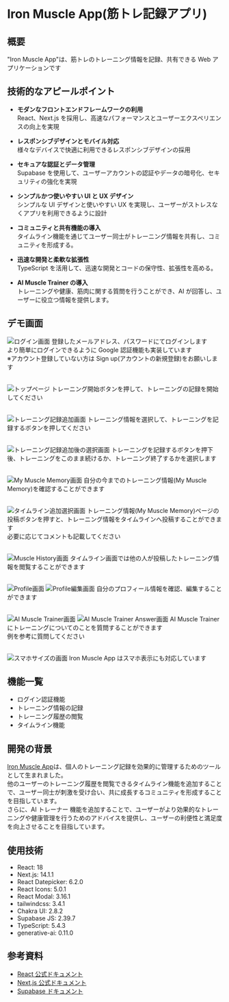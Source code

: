 # Iron Muscle App(筋トレ記録アプリ)

## 概要

"Iron Muscle App"は、筋トレのトレーニング情報を記録、共有できる Web アプリケーションです

## 技術的なアピールポイント

- **モダンなフロントエンドフレームワークの利用**  
  React、Next.js を採用し、高速なパフォーマンスとユーザーエクスペリエンスの向上を実現

- **レスポンシブデザインとモバイル対応**  
  様々なデバイスで快適に利用できるレスポンシブデザインの採用

- **セキュアな認証とデータ管理**  
  Supabase を使用して、ユーザーアカウントの認証やデータの暗号化、セキュリティの強化を実現

- **シンプルかつ使いやすい UI と UX デザイン**  
  シンプルな UI デザインと使いやすい UX を実現し、ユーザーがストレスなくアプリを利用できるように設計

- **コミュニティと共有機能の導入**  
  タイムライン機能を通じてユーザー同士がトレーニング情報を共有し、コミュニティを形成する。

- **迅速な開発と柔軟な拡張性**  
  TypeScript を活用して、迅速な開発とコードの保守性、拡張性を高める。

- **AI Muscle Trainer の導入**  
  トレーニングや健康、筋肉に関する質問を行うことができ、AI が回答し、ユーザーに役立つ情報を提供します。

## デモ画面

![ログイン画面](./Photo_demo/login_demo.png)
登録したメールアドレス、パスワードにてログインします</br>
より簡単にログインできるように Google 認証機能も実装しています</br>
※アカウント登録していない方は Sign up(アカウントの新規登録)をお願いします</br>
</br>

![トップページ](./Photo_demo/TopPage_demo2.png)
トレーニング開始ボタンを押して、トレーニングの記録を開始してください</br>
</br>

![トレーニング記録追加画面](./Photo_demo/TrainingMenu_demo2.png)
トレーニング情報を選択して、トレーニングを記録するボタンを押してください</br>
</br>

![トレーニング記録追加後の選択画面](./Photo_demo/NextTraining_demo2.png)
トレーニングを記録するボタンを押下後、トレーニングをこのまま続けるか、トレーニング終了するかを選択します</br>
</br>

![My Muscle Memory画面](./Photo_demo/MyMuscleMemory_demo2.png)
自分の今までのトレーニング情報(My Muscle Memory)を確認することができます</br>
</br>

![タイムライン追加選択画面](./Photo_demo/RecordTimeLine_demo2.png)
トレーニング情報(My Muscle Memory)ページの投稿ボタンを押すと、トレーニング情報をタイムラインへ投稿することができます</br>
必要に応じてコメントも記載してください</br>
</br>

![Muscle History画面](./Photo_demo/TimeLine_demo2.png)
タイムライン画面では他の人が投稿したトレーニング情報を閲覧することができます</br>
</br>

![Profile画面](./Photo_demo/Profile_demo2.png)
![Profile編集画面](./Photo_demo/EditProfile_demo2.png)
自分のプロフィール情報を確認、編集することができます</br>
</br>

![AI Muscle Trainer画面](./Photo_demo/AITrainer_demo2.png)
![AI Muscle Trainer Answer画面](./Photo_demo/AITrainerAnswer_demo2.png)
AI Muscle Trainer にトレーニングについてのことを質問することができます</br>
例を参考に質問してください</br>
</br>

![スマホサイズの画面](./Photo_demo/SmartPhone_demo2.png)
Iron Muscle App はスマホ表示にも対応しています</br>

## 機能一覧

- ログイン認証機能
- トレーニング情報の記録
- トレーニング履歴の閲覧
- タイムライン機能

## 開発の背景

[Iron Muscle App](https://ironmuscleapp.vercel.app/)は、個人のトレーニング記録を効果的に管理するためのツールとして生まれました。</br>
他のユーザーのトレーニング履歴を閲覧できるタイムライン機能を追加することで、ユーザー同士が刺激を受け合い、共に成長するコミュニティを形成することを目指しています。</br>
さらに、AI トレーナー 機能を追加することで、ユーザーがより効果的なトレーニングや健康管理を行うためのアドバイスを提供し、ユーザーの利便性と満足度を向上させることを目指しています。</br>

## 使用技術

- React: 18
- Next.js: 14.1.1
- React Datepicker: 6.2.0
- React Icons: 5.0.1
- React Modal: 3.16.1
- tailwindcss: 3.4.1
- Chakra UI: 2.8.2
- Supabase JS: 2.39.7
- TypeScript: 5.4.3
- generative-ai: 0.11.0

## 参考資料

- [React 公式ドキュメント](https://ja.react.dev)
- [Next.js 公式ドキュメント](https://nextjs.org/docs)
- [Supabase ドキュメント](https://supabase.io/docs)
